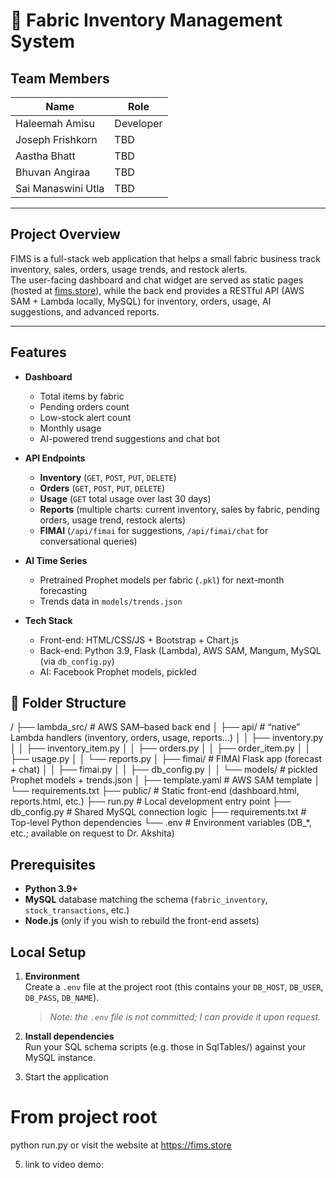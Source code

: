 # 🧵 Fabric Inventory Management System

## Team Members
| Name                 | Role      |
|----------------------|-----------|
| Haleemah Amisu       | Developer |
| Joseph Frishkorn     | TBD       |
| Aastha Bhatt         | TBD       |
| Bhuvan Angiraa       | TBD       |
| Sai Manaswini Utla   | TBD       |

---

## Project Overview
FIMS is a full-stack web application that helps a small fabric business track inventory, sales, orders, usage trends, and restock alerts.  
The user-facing dashboard and chat widget are served as static pages (hosted at [fims.store](https://fims.store)), while the back end provides a RESTful API (AWS SAM + Lambda locally, MySQL) for inventory, orders, usage, AI suggestions, and advanced reports.

---

##  Features
- **Dashboard**  
  - Total items by fabric  
  - Pending orders count  
  - Low-stock alert count  
  - Monthly usage  
  - AI-powered trend suggestions and chat bot

- **API Endpoints**  
  - **Inventory** (`GET`, `POST`, `PUT`, `DELETE`)  
  - **Orders** (`GET`, `POST`, `PUT`, `DELETE`)  
  - **Usage** (`GET` total usage over last 30 days)  
  - **Reports** (multiple charts: current inventory, sales by fabric, pending orders, usage trend, restock alerts)  
  - **FIMAI** (`/api/fimai` for suggestions, `/api/fimai/chat` for conversational queries)

- **AI Time Series**  
  - Pretrained Prophet models per fabric (`.pkl`) for next-month forecasting  
  - Trends data in `models/trends.json`

- **Tech Stack**  
  - Front-end: HTML/CSS/JS + Bootstrap + Chart.js  
  - Back-end: Python 3.9, Flask (Lambda), AWS SAM, Mangum, MySQL (via `db_config.py`)  
  - AI: Facebook Prophet models, pickled  



## 📁 Folder Structure

/
├── lambda_src/               # AWS SAM–based back end
│   ├── api/                  # “native” Lambda handlers (inventory, orders, usage, reports…)
│   │   ├── inventory.py
│   │   ├── inventory_item.py
│   │   ├── orders.py
│   │   ├── order_item.py
│   │   ├── usage.py
│   │   └── reports.py
│   ├── fimai/                # FIMAI Flask app (forecast + chat)
│   │   ├── fimai.py
│   │   ├── db_config.py
│   │   └── models/           # pickled Prophet models + trends.json
│   ├── template.yaml         # AWS SAM template
│   └── requirements.txt
├── public/                   # Static front-end (dashboard.html, reports.html, etc.)
├── run.py                    # Local development entry point
├── db_config.py              # Shared MySQL connection logic
├── requirements.txt          # Top-level Python dependencies
└── .env                      # Environment variables (DB_*, etc.; available on request to Dr. Akshita)

## Prerequisites

- **Python 3.9+**  
- **MySQL** database matching the schema (`fabric_inventory`, `stock_transactions`, etc.)  
- **Node.js** (only if you wish to rebuild the front-end assets)  

## Local Setup

1. **Environment**  
   Create a `.env` file at the project root (this contains your `DB_HOST`, `DB_USER`, `DB_PASS`, `DB_NAME`).  
   > _Note: the `.env` file is not committed; I can provide it upon request._

2. **Install dependencies**  
Run your SQL schema scripts (e.g. those in SqlTables/) against your MySQL instance.

4.	Start the application
# From project root
python run.py
or visit the website at https://fims.store

5. link to video demo:

